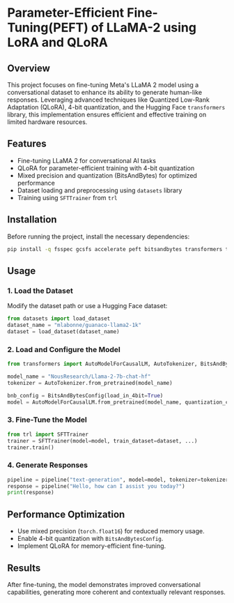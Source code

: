 # Parameter-Efficient Fine-Tuning(PEFT) of LLaMA-2 using LoRA and QLoRA

## Overview

This project focuses on fine-tuning Meta's LLaMA 2 model using a conversational dataset to enhance its ability to generate human-like responses. Leveraging advanced techniques like Quantized Low-Rank Adaptation (QLoRA), 4-bit quantization, and the Hugging Face `transformers` library, this implementation ensures efficient and effective training on limited hardware resources.

## Features

- Fine-tuning LLaMA 2 for conversational AI tasks
- QLoRA for parameter-efficient training with 4-bit quantization
- Mixed precision and quantization (BitsAndBytes) for optimized performance
- Dataset loading and preprocessing using `datasets` library
- Training using `SFTTrainer` from `trl`

## Installation

Before running the project, install the necessary dependencies:

```bash
pip install -q fsspec gcsfs accelerate peft bitsandbytes transformers trl
```

## Usage

### 1. Load the Dataset

Modify the dataset path or use a Hugging Face dataset:

```python
from datasets import load_dataset
dataset_name = "mlabonne/guanaco-llama2-1k"
dataset = load_dataset(dataset_name)
```

### 2. Load and Configure the Model

```python
from transformers import AutoModelForCausalLM, AutoTokenizer, BitsAndBytesConfig

model_name = "NousResearch/Llama-2-7b-chat-hf"
tokenizer = AutoTokenizer.from_pretrained(model_name)

bnb_config = BitsAndBytesConfig(load_in_4bit=True)
model = AutoModelForCausalLM.from_pretrained(model_name, quantization_config=bnb_config)
```

### 3. Fine-Tune the Model

```python
from trl import SFTTrainer
trainer = SFTTrainer(model=model, train_dataset=dataset, ...)
trainer.train()
```

### 4. Generate Responses

```python
pipeline = pipeline("text-generation", model=model, tokenizer=tokenizer)
response = pipeline("Hello, how can I assist you today?")
print(response)
```

## Performance Optimization

- Use mixed precision (`torch.float16`) for reduced memory usage.
- Enable 4-bit quantization with `BitsAndBytesConfig`.
- Implement QLoRA for memory-efficient fine-tuning.

## Results

After fine-tuning, the model demonstrates improved conversational capabilities, generating more coherent and contextually relevant responses.


